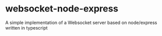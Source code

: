 # websocket-node-express
A simple implementation of a Websocket server based on node/express written in typescript